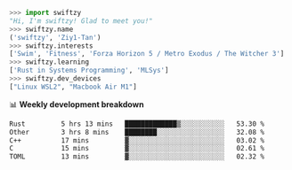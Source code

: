 ```python
>>> import swiftzy
"Hi, I'm swiftzy! Glad to meet you!"
>>> swiftzy.name
('swiftzy', 'Ziy1-Tan')
>>> swiftzy.interests
['Swim', 'Fitness', 'Forza Horizon 5 / Metro Exodus / The Witcher 3']
>>> swiftzy.learning
['Rust in Systems Programming', 'MLSys']
>>> swiftzy.dev_devices
["Linux WSL2", "Macbook Air M1"]
```
📊 **Weekly development breakdown**
<!--START_SECTION:waka-->

```txt
Rust         5 hrs 13 mins   █████████████▒░░░░░░░░░░░   53.30 %
Other        3 hrs 8 mins    ████████░░░░░░░░░░░░░░░░░   32.08 %
C++          17 mins         ▓░░░░░░░░░░░░░░░░░░░░░░░░   03.02 %
C            15 mins         ▓░░░░░░░░░░░░░░░░░░░░░░░░   02.61 %
TOML         13 mins         ▓░░░░░░░░░░░░░░░░░░░░░░░░   02.32 %
```

<!--END_SECTION:waka-->
